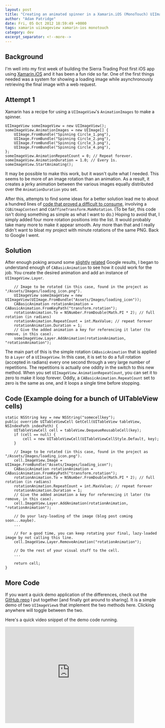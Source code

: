 ```yaml
---
layout: post
title: "Creating an animated spinner in a Xamarin.iOS (MonoTouch) UIImageView"
author: "Adam Patridge"
date: Fri, 05 Oct 2012 18:59:49 +0000
tags: xamarin uiimageview xamarin-ios monotouch
category: dev
excerpt_separator: <!--more-->
---
```


## Background

I'm well into my first week of building the Sierra Trading Post first iOS app using [Xamarin.iOS](http://xamar.in/r/SierraTradingPost/xamarin.com/monotouch) and it has been a fun ride so far. One of the first things needed was a system for showing a loading image while asynchronously retrieving the final image with a web request.

<!--more-->

## Attempt 1

Xamarin has a recipe for using a `UIImageView`'s `AnimationImages` to make a spinner.

    UIImageView someImageView = new UIImageView();
    someImageView.AnimationImages = new UIImage[] {
        UIImage.FromBundle("Spinning Circle_1.png"),
        UIImage.FromBundle("Spinning Circle_2.png"),
        UIImage.FromBundle("Spinning Circle_3.png"),
        UIImage.FromBundle("Spinning Circle_4.png"),
    };
    someImageView.AnimationRepeatCount = 0; // Repeat forever.
    someImageView.AnimationDuration = 1.0; // Every 1s.
    someImageView.StartAnimating();

It may be possible to make this work, but it wasn't quite what I needed. This seems to be more of an image rotation than an animation. As a result, it creates a jerky animation between the various images equally distributed over the `AnimationDuration` you set.

After this, attempts to find some ideas for a better solution lead me to about a hundred lines of [code that proved a difficult to consume](http://sabonrai.wordpress.com/2009/09/03/monotouch-sample-core-graphics-and-uiimageview/), involving a `CGBitmapContext` and `CGAffineTransform.MakRotation`. (To be fair, this code isn't doing something as simple as what I want to do.) Hoping to avoid that, I simply added four more rotation positions into the list. It would probably take many more to make it appear smooth. Any more than that and I really didn't want to bloat my project with minute rotations of the same PNG. Back to Google I went.

## Solution

After enough poking around some [slightly](http://stackoverflow.com/questions/10054693/how-to-create-smooth-image-animation) [related](http://docs.xamarin.com/ios/recipes/Animation/CoreAnimation/Create_an_Animation_Group) Google results, I began to understand enough of `CABasicAnimation` to see how it could work for the job. You create the desired animation and add an instance of `UIImageView.Layer`.

        // Image to be rotated (in this case, found in the project as "/Assets/Images/loading_icon.png").
        UIImageView someImageView = new UIImageView(UIImage.FromBundle("Assets/Images/loading_icon"));
        CABasicAnimation rotationAnimation = CABasicAnimation.FromKeyPath("transform.rotation");
        rotationAnimation.To = NSNumber.FromDouble(Math.PI * 2); // full rotation (in radians)
        rotationAnimation.RepeatCount = int.MaxValue; // repeat forever
        rotationAnimation.Duration = 1;
        // Give the added animation a key for referencing it later (to remove, in this case).
        someImageView.Layer.AddAnimation(rotationAnimation, "rotationAnimation");

The main part of this is the simple rotation `CABasicAnimation` that is applied to a `Layer` of a `UIImageView`. In this case, it is set to do a full rotation (accepted in radians) every one second through a very large number of repetitions. The repetitions is actually one oddity in the switch to this new method. When you set `UIImageView.AnimationRepeatCount`, you can set it to zero to make it loop forever. Oddly, a `CABasicAnimation.RepeatCount` set to zero is the same as one, and it loops a single time before stopping.

## Code (Example doing for a bunch of UITableView cells)

    static NSString key = new NSString("somecellkey");
    public override UITableViewCell GetCell(UITableView tableView, NSIndexPath indexPath) {
        UITableViewCell cell = tableView.DequeueReusableCell(key);
        if (cell == null) {
            cell = new UITableViewCell(UITableViewCellStyle.Default, key);
        }

        // Image to be rotated (in this case, found in the project as "/Assets/Images/loading_icon.png").
        cell.ImageView.Image = UIImage.FromBundle("Assets/Images/loading_icon");
        CABasicAnimation rotationAnimation = CABasicAnimation.FromKeyPath("transform.rotation");
        rotationAnimation.To = NSNumber.FromDouble(Math.PI * 2); // full rotation (in radians)
        rotationAnimation.RepeatCount = int.MaxValue; // repeat forever
        rotationAnimation.Duration = 1;
        // Give the added animation a key for referencing it later (to remove, in this case).
        cell.ImageView.Layer.AddAnimation(rotationAnimation, "rotationAnimation");

        // Do your lazy-loading of the image (blog post coming soon...maybe).
        ...

        // For a good time, you can keep rotating your final, lazy-loaded image by not calling this line.
        cell.ImageView.Layer.RemoveAnimation("rotationAnimation");

        // Do the rest of your visual stuff to the cell.
        ...

        return cell;
    }

## More Code

If you want a quick demo application of the differences, check out the [GitHub repo](https://github.com/patridge/SpinnningUIImageView) I put together [and finally got around to sharing]. It is a simple demo of two `UIImageView`s that implement the two methods here. Clicking anywhere will toggle between the two.

Here's a quick video snippet of the demo code running.

<iframe width="420" height="315" src="http://www.youtube.com/embed/vXp3akYh1Hk" frameborder="0" allowfullscreen></iframe>
